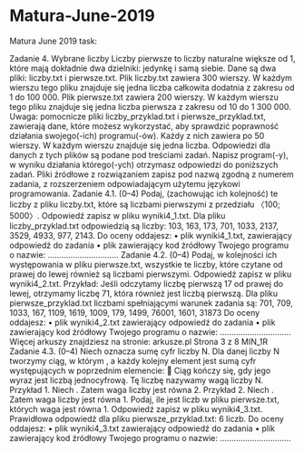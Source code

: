 # Matura-June-2019
Matura June 2019
task:

Zadanie 4. Wybrane liczby
Liczby pierwsze to liczby naturalne większe od 1, które mają dokładnie dwa dzielniki: jedynkę
i samą siebie.
Dane są dwa pliki: liczby.txt i pierwsze.txt. Plik liczby.txt zawiera 300
wierszy. W każdym wierszu tego pliku znajduje się jedna liczba całkowita dodatnia z zakresu
od 1 do 100 000.
Plik pierwsze.txt zawiera 200 wierszy. W każdym wierszu tego pliku znajduje się jedna
liczba pierwsza z zakresu od 10 do 1 300 000.
Uwaga: pomocnicze pliki liczby_przyklad.txt i pierwsze_przyklad.txt,
zawierają dane, które możesz wykorzystać, aby sprawdzić poprawność działania swojego(-ich)
programu(-ów). Każdy z nich zawiera po 50 wierszy. W każdym wierszu znajduje się jedna
liczba. Odpowiedzi dla danych z tych plików są podane pod treściami zadań.
Napisz program(-y), w wyniku działania którego(-ych) otrzymasz odpowiedzi do poniższych
zadań. Pliki źródłowe z rozwiązaniem zapisz pod nazwą zgodną z numerem zadania,
z rozszerzeniem odpowiadającym użytemu językowi programowania.
Zadanie 4.1. (0–4)
Podaj, (zachowując ich kolejność) te liczby z pliku liczby.txt, które są liczbami
pierwszymi z przedziału 〈100; 5000〉. Odpowiedź zapisz w pliku wyniki4_1.txt.
Dla pliku liczby_przyklad.txt odpowiedzią są liczby: 103, 163, 173, 701, 1033, 2137,
3529, 4933, 977, 2143.
Do oceny oddajesz:
• plik wyniki4_1.txt, zawierający odpowiedź do zadania
• plik zawierający kod źródłowy Twojego programu o nazwie: ………………….………
Zadanie 4.2. (0–4)
Podaj, w kolejności ich występowania w pliku pierwsze.txt, wszystkie te liczby, które
czytane od prawej do lewej również są liczbami pierwszymi. Odpowiedź zapisz w pliku
wyniki4_2.txt.
Przykład:
Jeśli odczytamy liczbę pierwszą 17 od prawej do lewej, otrzymamy liczbę 71, która również
jest liczbą pierwszą.
Dla pliku pierwsze_przyklad.txt liczbami spełniającymi warunek zadania są: 701,
709, 1033, 167, 1109, 1619, 1009, 179, 1499, 76001, 1601, 31873
Do oceny oddajesz:
• plik wyniki4_2.txt zawierający odpowiedź do zadania
• plik zawierający kod źródłowy Twojego programu o nazwie: ………………….………
Więcej arkuszy znajdziesz na stronie: arkusze.pl
Strona 3 z 8
MIN_1R
Zadanie 4.3. (0–4)
Niech oznacza sumę cyfr liczby N. Dla danej liczby N tworzymy ciąg, w którym
, a każdy kolejny element jest sumą cyfr występujących w poprzednim elemencie:

Ciąg kończy się, gdy jego wyraz jest liczbą jednocyfrową. Tę liczbę nazywamy wagą liczby
N.
Przykład 1.
Niech .
Zatem waga liczby jest równa 2.
Przykład 2.
Niech .
Zatem waga liczby jest równa 1.
Podaj, ile jest liczb w pliku pierwsze.txt, których waga jest równa 1. Odpowiedź zapisz
w pliku wyniki4_3.txt.
Prawidłowa odpowiedź dla pliku pierwsze_przyklad.txt: 6 liczb.
Do oceny oddajesz:
• plik wyniki4_3.txt zawierający odpowiedź do zadania
• plik zawierający kod źródłowy Twojego programu o nazwie: ………………….………
